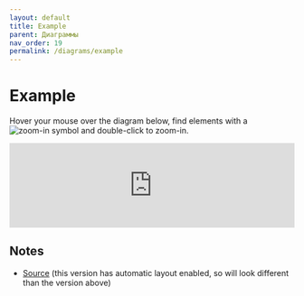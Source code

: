 ```yaml
---
layout: default
title: Example
parent: Диаграммы
nav_order: 19
permalink: /diagrams/example
---
```


# Example

Hover your mouse over the diagram below, find elements with a ![zoom-in symbol](/images/zoom-in.svg) and 
double-click to zoom-in.

<script type="text/javascript" src="https://static.structurizr.com/js/structurizr-embed.js"></script>
<iframe id="myEmbeddedDiagram" class="thumbnail" src="https://structurizr.com/embed/36141?diagram=SystemContext&diagramSelector=true&iframe=myEmbeddedDiagram" width="100%" marginwidth="0" marginheight="0" frameborder="0" scrolling="no" allowfullscreen="true"></iframe>

## Notes

- [Source](https://structurizr.com/dsl?example=big-bank-plc) (this version has automatic layout enabled, so will look different than the version above)

<script type="application/javascript" src="https://code.jquery.com/jquery-3.7.1.slim.min.js"></script>
<script type="application/javascript" src="/assets/c4model.js"></script>
